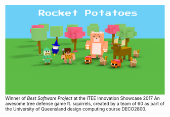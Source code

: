 ![Rocket Potatoes Homescreen](/potatoes/resources/menu/backgroundMainMenu.png)
Winner of _Best Software Project_ at the ITEE Innovation Showcase 2017
An awesome tree defense game ft. squirrels, created by a team of 60
as part of the University of Queensland design computing course DECO2800.
